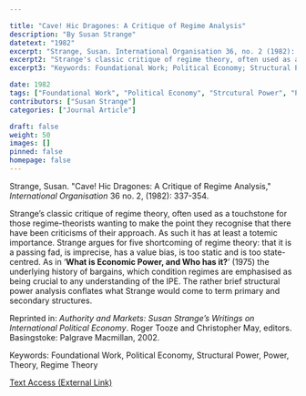 ```yaml
---

title: "Cave! Hic Dragones: A Critique of Regime Analysis"
description: "By Susan Strange"
datetext: "1982"
excerpt: "Strange, Susan. International Organisation 36, no. 2 (1982): 337-354."
excerpt2: "Strange's classic critique of regime theory, often used as a touchstone for those regime-theorists wanting to make the point they recognise that there have been criticisms of their approach. As such it has at least a totemic importance. Strange argues for five shortcoming of regime theory: that it is a passing fad, is imprecise, has a value bias, is too static and is too state-centred. As in 'What is Economic Power, and Who has it?' (1975) the underlying history of bargains, which condition regimes are emphasised as being crucial to any understanding of the IPE. The rather brief structural power analysis conflates what Strange would come to term primary and secondary structures. Reprinted in: Authority and Markets: Susan Strange’s Writings on International Political Economy. Roger Tooze and Christopher May, editors. Basingstoke: Palgrave Macmillan, 2002."
excerpt3: "Keywords: Foundational Work; Political Economy; Structural Power, Power; Theory; Regime Theory"

date: 1982
tags: ["Foundational Work", "Political Economy", "Strcutural Power", "Power", "Theory", "1980's", "Susan Strange"]
contributors: ["Susan Strange"]
categories: ["Journal Article"]

draft: false
weight: 50
images: []
pinned: false
homepage: false
---
```


Strange, Susan. "Cave! Hic Dragones: A Critique of Regime Analysis," *International Organisation* 36 no. 2, (1982): 337-354.

Strange’s classic critique of regime theory, often used as a touchstone for those regime-theorists wanting to make the point they recognise that there have been criticisms of their approach. As such it has at least a totemic importance. Strange argues for five shortcoming of regime theory: that it is a passing fad, is imprecise, has a value bias, is too static and is too state-centred. As in ‘<b>What is Economic Power, and Who has it?</b>’ (1975) the underlying history of bargains, which condition regimes are emphasised as being crucial to any understanding of the IPE. The rather brief structural power analysis conflates what Strange would come to term primary and secondary structures.

Reprinted in: *Authority and Markets: Susan Strange’s Writings on International Political Economy*. Roger Tooze and Christopher May, editors. Basingstoke: Palgrave Macmillan, 2002.

Keywords: Foundational Work, Political Economy, Structural Power, Power, Theory, Regime Theory

[Text Access (External Link)](https://doi.org/10.1017/S0020818300019020)
